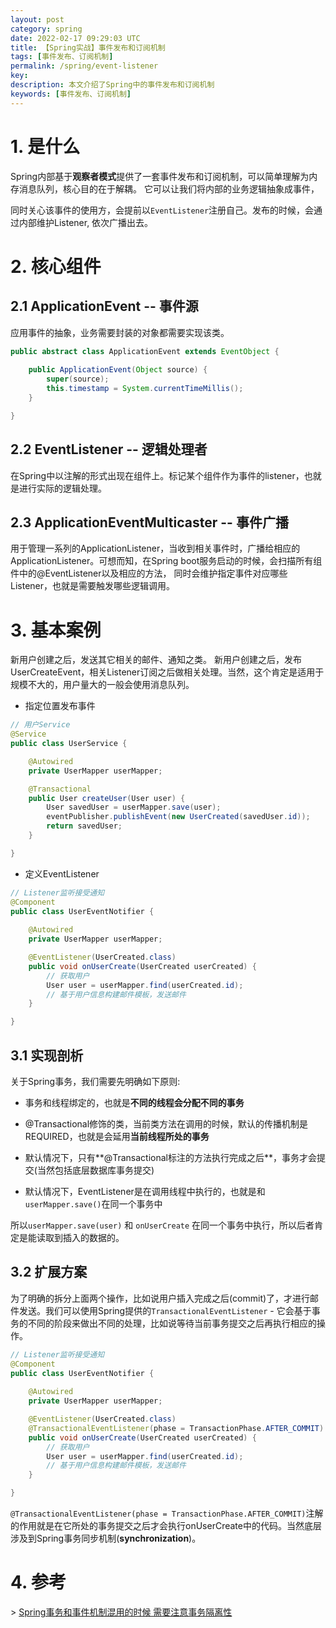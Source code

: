 ```yaml
---
layout: post
category: spring
date: 2022-02-17 09:29:03 UTC
title: 【Spring实战】事件发布和订阅机制
tags: [事件发布、订阅机制]
permalink: /spring/event-listener
key:
description: 本文介绍了Spring中的事件发布和订阅机制
keywords: [事件发布、订阅机制]
---
```



# 1. 是什么

Spring内部基于**观察者模式**提供了一套事件发布和订阅机制，可以简单理解为内存消息队列，核心目的在于解耦。 它可以让我们将内部的业务逻辑抽象成事件，

同时关心该事件的使用方，会提前以`EventListener`注册自己。发布的时候，会通过内部维护Listener,  依次广播出去。

# 2. 核心组件

## 2.1 ApplicationEvent -- 事件源

应用事件的抽象，业务需要封装的对象都需要实现该类。

```java
public abstract class ApplicationEvent extends EventObject {
	
	public ApplicationEvent(Object source) {
		super(source);
		this.timestamp = System.currentTimeMillis();
	}

}
```

## 2.2 EventListener -- 逻辑处理者

在Spring中以注解的形式出现在组件上。标记某个组件作为事件的listener，也就是进行实际的逻辑处理。

## 2.3 ApplicationEventMulticaster -- 事件广播

用于管理一系列的ApplicationListener，当收到相关事件时，广播给相应的ApplicationListener。可想而知，在Spring boot服务启动的时候，会扫描所有组件中的@EventListener以及相应的方法，
同时会维护指定事件对应哪些Listener，也就是需要触发哪些逻辑调用。


# 3. 基本案例

新用户创建之后，发送其它相关的邮件、通知之类。 新用户创建之后，发布UserCreateEvent，相关Listener订阅之后做相关处理。当然，这个肯定是适用于规模不大的，用户量大的一般会使用消息队列。

+ 指定位置发布事件

```java
// 用户Service
@Service
public class UserService {

    @Autowired
    private UserMapper userMapper;

    @Transactional
    public User createUser(User user) {
        User savedUser = userMapper.save(user);
        eventPublisher.publishEvent(new UserCreated(savedUser.id));
        return savedUser;
    }

}
```

+ 定义EventListener

```java
// Listener监听接受通知
@Component
public class UserEventNotifier {
    
    @Autowired
    private UserMapper userMapper;

    @EventListener(UserCreated.class)
    public void onUserCreate(UserCreated userCreated) {
        // 获取用户
        User user = userMapper.find(userCreated.id);
        // 基于用户信息构建邮件模板，发送邮件
    }

}
```

## 3.1 实现剖析

关于Spring事务，我们需要先明确如下原则:

+ 事务和线程绑定的，也就是**不同的线程会分配不同的事务**
+ @Transactional修饰的类，当前类方法在调用的时候，默认的传播机制是REQUIRED，也就是会延用**当前线程所处的事务**
+ 默认情况下，只有**@Transactional标注的方法执行完成之后**，事务才会提交(当然包括底层数据库事务提交)

+ 默认情况下，EventListener是在调用线程中执行的，也就是和`userMapper.save()`在同一个事务中

所以`userMapper.save(user)` 和 `onUserCreate` 在同一个事务中执行，所以后者肯定是能读取到插入的数据的。

## 3.2 扩展方案

为了明确的拆分上面两个操作，比如说用户插入完成之后(commit)了，才进行邮件发送。我们可以使用Spring提供的`TransactionalEventListener` - 它会基于事务的不同的阶段来做出不同的处理，比如说等待当前事务提交之后再执行相应的操作。

```java
// Listener监听接受通知
@Component
public class UserEventNotifier {
    
    @Autowired
    private UserMapper userMapper;

    @EventListener(UserCreated.class)
    @TransactionalEventListener(phase = TransactionPhase.AFTER_COMMIT)
    public void onUserCreate(UserCreated userCreated) {
        // 获取用户
        User user = userMapper.find(userCreated.id);
        // 基于用户信息构建邮件模板，发送邮件
    }

}
```

`@TransactionalEventListener(phase = TransactionPhase.AFTER_COMMIT)`注解的作用就是在它所处的事务提交之后才会执行onUserCreate中的代码。当然底层涉及到Spring事务同步机制(**synchronization**)。

# 4. 参考

\> [Spring事务和事件机制混用的时候 需要注意事务隔离性](https://blog.pragmatists.com/spring-events-and-transactions-be-cautious-bdb64cb49a95)